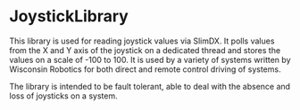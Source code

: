 # JoystickLibrary
This library is used for reading joystick values via SlimDX. It polls values
from the X and Y axis of the joystick on a dedicated thread and stores the
values on a scale of -100 to 100. It is used by a variety of systems written
by Wisconsin Robotics for both direct and remote control driving of systems.

The library is intended to be fault tolerant, able to deal with the absence
and loss of joysticks on a system.
